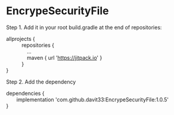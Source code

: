 # EncrypeSecurityFile

Step 1. Add it in your root build.gradle at the end of repositories:

allprojects { <br />
&emsp;&emsp;&emsp;repositories { <br />
&emsp;&emsp;&emsp;&emsp;... <br />
&emsp;&emsp;&emsp;&emsp;maven { url 'https://jitpack.io' } <br />
&emsp;&emsp;&emsp;} <br />
} <br />
  
Step 2. Add the dependency

dependencies { <br />
&emsp;&emsp;implementation 'com.github.davit33:EncrypeSecurityFile:1.0.5' <br />
} <br />
